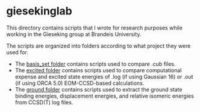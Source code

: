 # giesekinglab
This directory contains scripts that I wrote for research purposes while working in the Gieseking group at Brandeis University. 

The scripts are organized into folders according to what project they were used for. 
- The [basis_set folder](https://github.com/carinaluo21/giesekinglab/tree/ce17ea6676aa84d2f841baeecac07a5083d17b31/basis_set) contains scripts used to compare .cub files.
- The [excited folder](https://github.com/carinaluo21/giesekinglab/tree/d543e81bee6b198df9738f46a1b637bd6f02de65/excited) contains scripts used to compare computational expense and excited state energies of .log (if using Gaussian 16) or .out (if using ORCA 5.0) EOM-CCSD-based calculations. 
- The [ground folder](https://github.com/carinaluo21/giesekinglab/tree/be68dc85765b762710d0669687a8e0603e27063b/ground) contains scripts used to extract the ground state binding energies, displacement energies, and relative isomeric energies from CCSD(T) log files.
